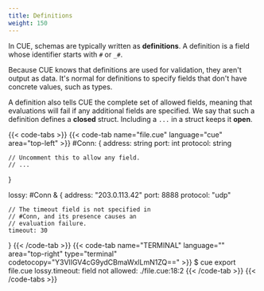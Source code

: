 ```yaml
---
title: Definitions
weight: 150
---
```


In CUE, schemas are typically written as **definitions**.
A definition is a field whose identifier starts with `#` or `_#`.

Because CUE knows that definitions are used for validation,
they aren't output as data.
It's normal for definitions to specify fields that don't have concrete values,
such as types.

A definition also tells CUE the complete set of allowed fields,
meaning that evaluations <!-- TODO: explain "evaluation" here, or before this point? Swap with "export"? -->
will fail if any additional fields are specified.
We say that such a definition defines a  **closed** struct.
Including a `...` in a struct keeps it **open**.

<!--more-->

{{< code-tabs >}}
{{< code-tab name="file.cue" language="cue" area="top-left" >}}
#Conn: {
	address:  string
	port:     int
	protocol: string

	// Uncomment this to allow any field.
	// ...
}

lossy: #Conn & {
	address:  "203.0.113.42"
	port:     8888
	protocol: "udp"

	// The timeout field is not specified in
	// #Conn, and its presence causes an
	// evaluation failure.
	timeout: 30
}
{{< /code-tab >}}
{{< code-tab name="TERMINAL" language="" area="top-right" type="terminal" codetocopy="Y3VlIGV4cG9ydCBmaWxlLmN1ZQ==" >}}
$ cue export file.cue
lossy.timeout: field not allowed:
    ./file.cue:18:2
{{< /code-tab >}}
{{< /code-tabs >}}
